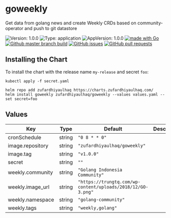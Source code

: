 # goweekly

Get data from golang news and create Weekly CRDs based on community-operator and push to git datastore

![Version: 1.0.0](https://img.shields.io/badge/Version-1.0.0-informational?style=flat-square) ![Type: application](https://img.shields.io/badge/Type-application-informational?style=flat-square) ![AppVersion: 1.0.0](https://img.shields.io/badge/AppVersion-1.0.0-informational?style=flat-square) [![made with Go](https://img.shields.io/badge/made%20with-Go-brightgreen)](http://golang.org) [![Github master branch build](https://img.shields.io/github/workflow/status/zufardhiyaulhaq/goweekly/main)](https://github.com/zufardhiyaulhaq/goweekly/actions/workflows/master.yml) [![GitHub issues](https://img.shields.io/github/issues/zufardhiyaulhaq/goweekly)](https://github.com/zufardhiyaulhaq/goweekly/issues) [![GitHub pull requests](https://img.shields.io/github/issues-pr/zufardhiyaulhaq/goweekly)](https://github.com/zufardhiyaulhaq/goweekly/pulls)

## Installing the Chart

To install the chart with the release name `my-release` and secret `foo`:

```console
kubectl apply -f secret.yaml

helm repo add zufardhiyaulhaq https://charts.zufardhiyaulhaq.com/
helm install goweekly zufardhiyaulhaq/goweekly --values values.yaml --set secret=foo
```

## Values

| Key | Type | Default | Description |
|-----|------|---------|-------------|
| cronSchedule | string | `"0 8 * * 0"` |  |
| image.repository | string | `"zufardhiyaulhaq/goweekly"` |  |
| image.tag | string | `"v1.0.0"` |  |
| secret | string | `""` |  |
| weekly.community | string | `"Golang Indonesia Community"` |  |
| weekly.image_url | string | `"https://trungtq.com/wp-content/uploads/2018/12/GO-3.png"` |  |
| weekly.namespace | string | `"golang-community"` |  |
| weekly.tags | string | `"weekly,golang"` |  |

